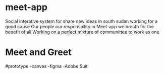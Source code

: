 # meet-app
Social interative system for share new ideas in south sudan 
working for a good cause
Our people our responsbility in Meet-app we breath for the benefit of all 
Working on a perfect mixture of communittee to work as one
# Meet and Greet 
 
 
 
 
 
 
 

 


#prototype 
-canvas
-figma
-Adobe Suit 
